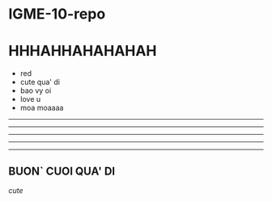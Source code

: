 # IGME-10-repo
# HHHAHHAHAHAHAH
- red
- cute qua' di
- bao vy oi
- love u
- moa moaaaa
---
---
---
---
---
## BUON` CUOI QUA' DI
*cute*
